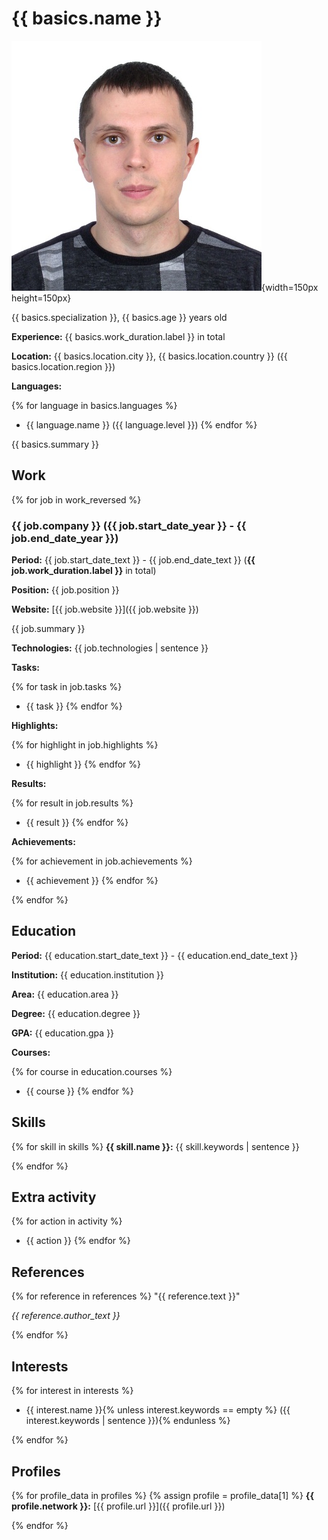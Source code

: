 # {{ basics.name }}

![](assets/images/resume/main_photo.jpg){width=150px height=150px}

{{ basics.specialization }}, {{ basics.age }} years old

**Experience:** {{ basics.work_duration.label }} in total

**Location:** {{ basics.location.city }}, {{ basics.location.country }} ({{ basics.location.region }})

**Languages:**

{% for language in basics.languages %}
- {{ language.name }} ({{ language.level }})
{% endfor %}

{{ basics.summary }}

## Work

{% for job in work_reversed %}
### {{ job.company }} ({{ job.start_date_year }} - {{ job.end_date_year }})

**Period:** {{ job.start_date_text }} - {{ job.end_date_text }} (**{{ job.work_duration.label }}** in total)

**Position:** {{ job.position }}

**Website:** [{{ job.website }}]({{ job.website }})

{{ job.summary }}

**Technologies:** {{ job.technologies | sentence }}

**Tasks:**

{% for task in job.tasks %}
- {{ task }}
{% endfor %}

**Highlights:**

{% for highlight in job.highlights %}
- {{ highlight }}
{% endfor %}

**Results:**

{% for result in job.results %}
- {{ result }}
{% endfor %}

**Achievements:**

{% for achievement in job.achievements %}
- {{ achievement }}
{% endfor %}

{% endfor %}

## Education

**Period:** {{ education.start_date_text }} - {{ education.end_date_text }}

**Institution:** {{ education.institution }}

**Area:** {{ education.area }}

**Degree:** {{ education.degree }}

**GPA:** {{ education.gpa }}

**Courses:**

{% for course in education.courses %}
- {{ course }}
{% endfor %}

## Skills

{% for skill in skills %}
**{{ skill.name }}:** {{ skill.keywords | sentence }}

{% endfor %}

## Extra activity

{% for action in activity %}
- {{ action }}
{% endfor %}

## References

{% for reference in references %}
"{{ reference.text }}"

*{{ reference.author_text }}*

{% endfor %}

## Interests

{% for interest in interests %}
- {{ interest.name }}{% unless interest.keywords == empty %} ({{ interest.keywords | sentence }}){% endunless %}

{% endfor %}

## Profiles

{% for profile_data in profiles %}
{% assign profile = profile_data[1] %}
**{{ profile.network }}:** [{{ profile.url }}]({{ profile.url }})

{% endfor %}
